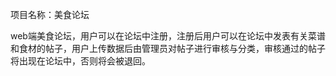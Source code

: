 项目名称：美食论坛

web端美食论坛，用户可以在论坛中注册，注册后用户可以在论坛中发表有关菜谱和食材的帖子，用户上传数据后由管理员对帖子进行审核与分类，审核通过的帖子将出现在论坛中，否则将会被退回。
